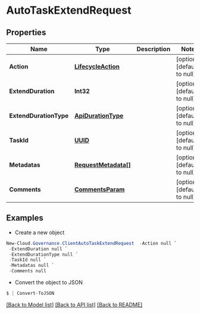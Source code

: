 # AutoTaskExtendRequest
## Properties

Name | Type | Description | Notes
------------ | ------------- | ------------- | -------------
**Action** | [**LifecycleAction**](LifecycleAction.md) |  | [optional] [default to null]
**ExtendDuration** | **Int32** |  | [optional] [default to null]
**ExtendDurationType** | [**ApiDurationType**](ApiDurationType.md) |  | [optional] [default to null]
**TaskId** | [**UUID**](UUID.md) |  | [optional] [default to null]
**Metadatas** | [**RequestMetadata[]**](RequestMetadata.md) |  | [optional] [default to null]
**Comments** | [**CommentsParam**](CommentsParam.md) |  | [optional] [default to null]

## Examples

- Create a new object
```powershell
New-Cloud.Governance.ClientAutoTaskExtendRequest  -Action null `
 -ExtendDuration null `
 -ExtendDurationType null `
 -TaskId null `
 -Metadatas null `
 -Comments null
```

- Convert the object to JSON
```powershell
$ | Convert-ToJSON
```


[[Back to Model list]](../README.md#documentation-for-models) [[Back to API list]](../README.md#documentation-for-api-endpoints) [[Back to README]](../README.md)

